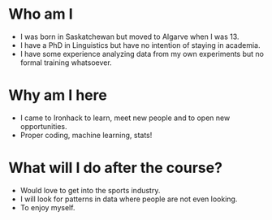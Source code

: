 
# Who am I

* I was born in Saskatchewan but moved to Algarve when I was 13.
* I have a PhD in Linguistics but have no intention of staying in academia.
* I have some experience analyzing data from my own experiments but no formal training whatsoever.

# Why am I here

* I came to Ironhack to learn, meet new people and to open new opportunities.
* Proper coding, machine learning, stats!

# What will I do after the course?

* Would love to get into the sports industry.
* I will look for patterns in data where people are not even looking.
* To enjoy myself.
